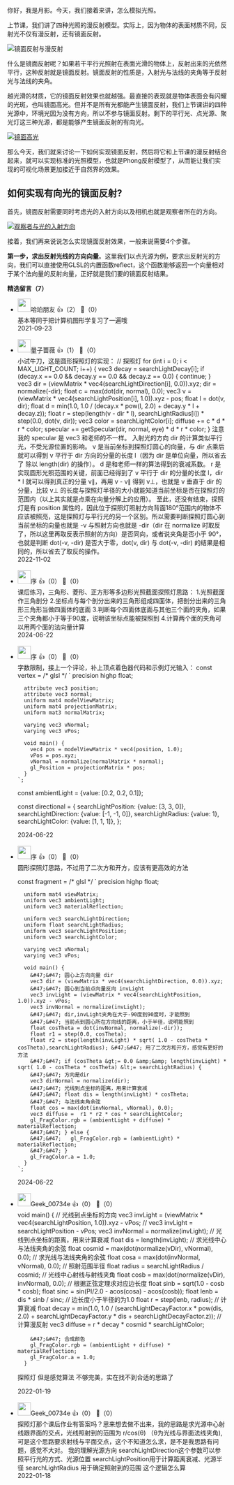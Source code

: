 你好，我是月影。今天，我们接着来讲，怎么模拟光照。

上节课，我们讲了四种光照的漫反射模型。实际上，因为物体的表面材质不同，反射光不仅有漫反射，还有镜面反射。

![](https://static001.geekbang.org/resource/image/2a/d5/2ac147c6eb17d547a3ff355e58d65ed5.jpg?wh=1920%2A796 "镜面反射与漫反射")

什么是镜面反射呢？如果若干平行光照射在表面光滑的物体上，反射出来的光依然平行，这种反射就是镜面反射。镜面反射的性质是，入射光与法线的夹角等于反射光与法线的夹角。

越光滑的材质，它的镜面反射效果也就越强。最直接的表现就是物体表面会有闪耀的光斑，也叫镜面高光。但并不是所有光都能产生镜面反射，我们上节课讲的四种光源中，环境光因为没有方向，所以不参与镜面反射。剩下的平行光、点光源、聚光灯这三种光源，都是能够产生镜面反射的有向光。

[![](https://static001.geekbang.org/resource/image/15/0f/15a2e5bcf5dc18b4e0e02efc9e79fc0f.jpeg?wh=1920%2A651 "镜面高光")](https://commons.wikimedia.org)

那么今天，我们就来讨论一下如何实现镜面反射，然后将它和上节课的漫反射结合起来，就可以实现标准的光照模型，也就是Phong反射模型了，从而能让我们实现的可视化场景更加接近于自然界的效果。

## 如何实现有向光的镜面反射?

首先，镜面反射需要同时考虑光的入射方向以及相机也就是观察者所在的方向。

[![](https://static001.geekbang.org/resource/image/f2/c9/f2f1bee42562acf44941aa2b077181c9.jpeg?wh=1920%2A713 "观察者与光的入射方向")](https://blog.csdn.net/xyh930929/article/details/83418396)

接着，我们再来说说怎么实现镜面反射效果，一般来说需要4个步骤。

**第一步，求出反射光线的方向向量**。这里我们以点光源为例，要求出反射光的方向，我们可以直接使用GLSL的内置函数reflect，这个函数能够返回一个向量相对于某个法向量的反射向量，正好就是我们要的镜面反射结果。
<div><strong>精选留言（7）</strong></div><ul>
<li><img src="https://static001.geekbang.org/account/avatar/00/12/04/c8/68263086.jpg" width="30px"><span>哈珀朋友</span> 👍（2） 💬（0）<div>基本等同于把计算机图形学复习了一遍哦</div>2021-09-23</li><br/><li><img src="https://static001.geekbang.org/account/avatar/00/1e/81/aa/1f7a8e88.jpg" width="30px"><span>量子蔷薇</span> 👍（1） 💬（0）<div>小试牛刀，这是圆形探照灯的实现：
&#47;&#47; 探照灯
for (int i = 0; i &lt; MAX_LIGHT_COUNT; i++) {
    vec3 decay = searchLightDecay[i];
    if (decay.x == 0.0 &amp;&amp; decay.y == 0.0 &amp;&amp; decay.z == 0.0) {
        continue;
    }
    vec3 dir = (viewMatrix * vec4(searchLightDirection[i], 0.0)).xyz;
    dir = normalize(-dir);
    float c = max(dot(dir, normal), 0.0);
    vec3 v = (viewMatrix * vec4(searchLightPosition[i], 1.0)).xyz - pos;
    float l = dot(v, dir);
    float d = min(1.0, 1.0 &#47; (decay.x * pow(l, 2.0) + decay.y * l + decay.z));
    float r = step(length(v - dir * l), searchLightRadius[i]) * step(0.0, dot(v, dir));
    vec3 color = searchLightColor[i];
    diffuse += c * d * r * color;
    specular += getSpecular(dir, normal, eye) * d * r * color;
}
注意我的 specular 是 vec3 和老师的不一样。
入射光的方向 dir 的计算类似平行光，不受光源位置的影响。
v 是当前坐标到探照灯圆心的向量，与 dir 点乘后就可以得到 v 平行于 dir 方向的分量的长度 l（因为 dir 是单位向量，所以省去了 除以 length(dir) 的操作）。
d 是和老师一样的算法得到的衰减系数。
r 是实现圆形光照范围的关键，前面已经得到了 v 平行于 dir 的分量的长度 l，dir * l 就可以得到真正的分量 v∥，再用 v - v∥ 得到 v⊥，也就是 v 垂直于 dir 的分量，比较 v⊥ 的长度与探照灯半径的大小就能知道当前坐标是否在探照灯的范围内（以上其实就是点乘在向量分解上的应用）。
至此，还没有结束，探照灯是有 position 属性的，因此位于探照灯照射方向背面180°范围内的物体不应该被照亮，这是探照灯与平行光的另一个区别。所以需要判断探照灯圆心到当前坐标的向量也就是 -v 与照射方向也就是 -dir（dir 在 normalize 时取反了，所以这里再取反表示照射的方向）是否同向，或者说夹角是否小于 90°，也就是判断 dot(-v, -dir) 是否大于零，dot(v, dir) 与 dot(-v, -dir) 的结果是相同的，所以省去了取反的操作。</div>2022-11-02</li><br/><li><img src="https://static001.geekbang.org/account/avatar/00/15/f0/61/3ba6bfe9.jpg" width="30px"><span>序</span> 👍（0） 💬（0）<div>课后练习，三角形、菱形、正方形等多边形光照截面探照灯思路：
1.光照截面作三角剖分
2.坐标点与每个剖分出来的三角形组成四面体，把剖分出来的三角形三角形当做四面体的底面
3.判断每个四面体底面与其他三个面的夹角，如果三个夹角都小于等于90度，说明该坐标点能被探照到
4.计算两个面的夹角可以用两个面的法向量计算</div>2024-06-22</li><br/><li><img src="https://static001.geekbang.org/account/avatar/00/15/f0/61/3ba6bfe9.jpg" width="30px"><span>序</span> 👍（0） 💬（0）<div>字数限制，接上一个评论，补上顶点着色器代码和示例灯光输入：
const vertex = &#47;* glsl *&#47; `
      precision highp float;

      attribute vec3 position;
      attribute vec3 normal;
      uniform mat4 modelViewMatrix;
      uniform mat4 projectionMatrix;
      uniform mat3 normalMatrix;

      varying vec3 vNormal;
      varying vec3 vPos;

      void main() {
        vec4 pos = modelViewMatrix * vec4(position, 1.0);
        vPos = pos.xyz;
        vNormal = normalize(normalMatrix * normal);
        gl_Position = projectionMatrix * pos;
      }
    `;

const ambientLight = {value: [0.2, 0.2, 0.1]};

  const directional = {
    searchLightPosition: {value: [3, 3, 0]},
    searchLightDirection: {value: [-1, -1, 0]},
    searchLightRadius: {value: 1},
    searchLightColor: {value: [1, 1, 1]},
  };</div>2024-06-22</li><br/><li><img src="https://static001.geekbang.org/account/avatar/00/15/f0/61/3ba6bfe9.jpg" width="30px"><span>序</span> 👍（0） 💬（0）<div>圆形探照灯思路，不过用了二次方和开方，应该有更高效的方法

const fragment = &#47;* glsl *&#47; `
      precision highp float;

      uniform mat4 viewMatrix;
      uniform vec3 ambientLight;
      uniform vec3 materialReflection;

      uniform vec3 searchLightDirection;
      uniform float searchLightRadius;
      uniform vec3 searchLightPosition;
      uniform vec3 searchLightColor;

      varying vec3 vNormal;
      varying vec3 vPos;

      void main() {
        &#47;&#47; 圆心上方向向量 dir
        vec3 dir = (viewMatrix * vec4(searchLightDirection, 0.0)).xyz;
        &#47;&#47; 圆心到当前点向量反向 invLight
        vec3 invLight = (viewMatrix * vec4(searchLightPosition, 1.0)).xyz - vPos;
        vec3 invNormal = normalize(invLight);
        &#47;&#47; dir,invLight夹角在大于-90度到90度时，才能照到
        &#47;&#47; 当前点到圆心所在方向线的距离，小于半径，说明能照到
        float cosTheta = dot(invNormal, normalize(-dir));
        float r1 = step(0.0, cosTheta);
        float r2 = step(length(invLight) * sqrt( 1.0 - cosTheta * cosTheta),searchLightRadius); &#47;&#47; 用了二次方和开方，感觉有更好的方法
        &#47;&#47; if (cosTheta &gt;= 0.0 &amp;&amp; length(invLight) * sqrt( 1.0 - cosTheta * cosTheta) &lt;= searchLightRadius) {
        &#47;&#47; 方向是dir
        vec3 dirNormal = normalize(dir);
        &#47;&#47; 光线到点坐标的距离，用来计算衰减
        &#47;&#47; float dis = length(invLight) * cosTheta;
        &#47;&#47; 与法线夹角余弦
        float cos = max(dot(invNormal, vNormal), 0.0);
        vec3 diffuse =  r1 * r2 * cos * searchLightColor;
        gl_FragColor.rgb = (ambientLight + diffuse) * materialReflection;
        &#47;&#47; } else {
        &#47;&#47;   gl_FragColor.rgb = (ambientLight) * materialReflection;
        &#47;&#47; }
        gl_FragColor.a = 1.0;
      }
    `;
</div>2024-06-22</li><br/><li><img src="http://thirdwx.qlogo.cn/mmopen/vi_32/Fnol5T7X9z9icw8yP1Zx5enHdYqbmP4EbNymaP87USujdeDp22QYMEwfYqkT7mOkXYegBZmhRx9bDbUbKGTPYlg/132" width="30px"><span>Geek_00734e</span> 👍（0） 💬（0）<div>void main() {
        &#47;&#47; 光线到点坐标的方向
        vec3 invLight = (viewMatrix * vec4(searchLightPosition, 1.0)).xyz - vPos;
        &#47;&#47; vec3 invLight = searchLightPosition - vPos;
        vec3 invNormal = normalize(invLight);
        &#47;&#47; 光线到点坐标的距离，用来计算衰减
        float dis = length(invLight);
        &#47;&#47; 求光线中心与法线夹角的余弦
        float cosmid = max(dot(normalize(vDir), vNormal), 0.0);
        &#47;&#47; 求光线与法线夹角的余弦
        float cosa = max(dot(invNormal, vNormal), 0.0);
        &#47;&#47; 照射范围半径
        float radius = searchLightRadius &#47; cosmid;
        &#47;&#47; 光线中心射线与射线夹角
        float cosb = max(dot(normalize(vDir), invNormal), 0.0);
        &#47;&#47; 根据正弦定理求对应边长度
        float sinb = sqrt(1.0 - cosb * cosb);
        float sinc = sin(PI&#47;2.0 - acos(cosa) - acos(cosb));
        float lenb = dis * sinb &#47; sinc;
        &#47;&#47; 边长度小于半径的为1.0
        float r = step(lenb, radius);
        &#47;&#47; 计算衰减
        float decay = min(1.0, 1.0 &#47;
          (searchLightDecayFactor.x * pow(dis, 2.0) + searchLightDecayFactor.y * dis + searchLightDecayFactor.z));
        &#47;&#47; 计算漫反射
        vec3 diffuse = r * decay * cosmid * searchLightColor;
        
        &#47;&#47; 合成颜色
        gl_FragColor.rgb = (ambientLight + diffuse) * materialReflection;
        gl_FragColor.a = 1.0;
      }
探照灯  但是感觉算法 不够完美，实在找不到合适的思路了</div>2022-01-19</li><br/><li><img src="http://thirdwx.qlogo.cn/mmopen/vi_32/Fnol5T7X9z9icw8yP1Zx5enHdYqbmP4EbNymaP87USujdeDp22QYMEwfYqkT7mOkXYegBZmhRx9bDbUbKGTPYlg/132" width="30px"><span>Geek_00734e</span> 👍（0） 💬（0）<div>探照灯那个课后作业有答案吗？思来想去做不出来，我的思路是求光源中心射线跟界面的交点，光线照射到的范围为 r&#47;cos(θ)  （θ为光线与界面法线夹角), 可是这个思路要求射线与平面交点，这个不知道怎么求，是不是我思路有问题，感觉不大对。
我的理解光源方向 searchLightDirection这个参数可以参照平行光的方式、光源位置 searchLightPosition用于计算距离衰减、光源半径 searchLightRadius 用于确定照射到的范围 这个逻辑怎么算</div>2022-01-18</li><br/>
</ul>